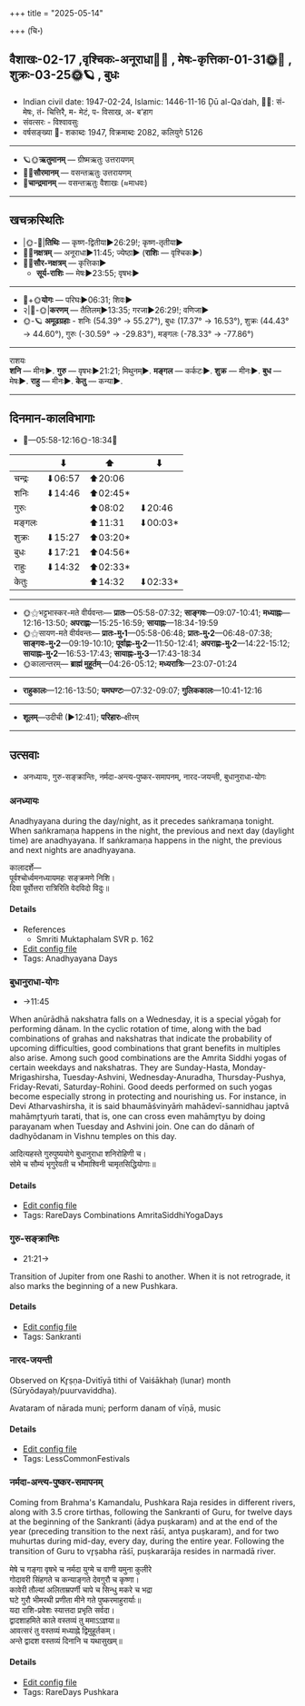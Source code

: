 +++
title = "2025-05-14"

+++
(चि॰)
## वैशाखः-02-17  ,वृश्चिकः-अनूराधा🌛🌌  ,  मेषः-कृत्तिका-01-31🌞🌌  ,  शुक्रः-03-25🌞🪐  , बुधः
- Indian civil date: 1947-02-24, Islamic: 1446-11-16 Ḏū al-Qaʿdah, 🌌🌞: सं- मेषः, तं- चित्तिरै, म- मेटं, प- विसाख, अ- ब’हाग
- संवत्सरः - विश्वावसुः
- वर्षसङ्ख्या 🌛- शकाब्दः 1947, विक्रमाब्दः 2082, कलियुगे 5126
___________________
- 🪐🌞**ऋतुमानम्** — ग्रीष्मऋतुः उत्तरायणम्
- 🌌🌞**सौरमानम्** — वसन्तऋतुः उत्तरायणम्
- 🌛**चान्द्रमानम्** — वसन्तऋतुः वैशाखः (≈माधवः)
___________________


## खचक्रस्थितिः
- |🌞-🌛|**तिथिः** — कृष्ण-द्वितीया►26:29!; कृष्ण-तृतीया►  
- 🌌🌛**नक्षत्रम्** — अनूराधा►11:45; ज्येष्ठा► (**राशिः** — वृश्चिकः►)  
- 🌌🌞**सौर-नक्षत्रम्** — कृत्तिका►  
  - **सूर्य-राशिः** — मेषः►23:55; वृषभः► 
___________________
- 🌛+🌞**योगः** — परिघः►06:31; शिवः►  
- २|🌛-🌞|**करणम्** — तैतिलम्►13:35; गरजा►26:29!; वणिजा►  
- 🌞-🪐 **अमूढग्रहाः** - शनिः (54.39° → 55.27°), बुधः (17.37° → 16.53°), शुक्रः (44.43° → 44.60°), गुरुः (-30.59° → -29.83°), मङ्गलः (-78.33° → -77.86°)
___________________
राशयः  
**शनि** — मीनः►. **गुरु** — वृषभः►21:21; मिथुनम्►. **मङ्गल** — कर्कटः►. **शुक्र** — मीनः►. **बुध** — मेषः►. **राहु** — मीनः►. **केतु** — कन्या►. 
___________________


## दिनमान-कालविभागाः
- 🌅—05:58-12:16🌞-18:34🌇  

|      |⬇     |⬆     |⬇     |
|------|-----|-----|------|
|चन्द्रः|⬇06:57 |⬆20:06 |     |
|शनिः   |⬇14:46 |⬆02:45*|     |
|गुरुः  |     |⬆08:02 |⬇20:46 |
|मङ्गलः |     |⬆11:31 |⬇00:03*|
|शुक्रः |⬇15:27 |⬆03:20*|     |
|बुधः   |⬇17:21 |⬆04:56*|     |
|राहुः  |⬇14:32 |⬆02:33*|     |
|केतुः  |     |⬆14:32 |⬇02:33*|
___________________
- 🌞⚝भट्टभास्कर-मते वीर्यवन्तः— **प्रातः**—05:58-07:32; **साङ्गवः**—09:07-10:41; **मध्याह्नः**—12:16-13:50; **अपराह्णः**—15:25-16:59; **सायाह्नः**—18:34-19:59  
- 🌞⚝सायण-मते वीर्यवन्तः— **प्रातः-मु॰1**—05:58-06:48; **प्रातः-मु॰2**—06:48-07:38; **साङ्गवः-मु॰2**—09:19-10:10; **पूर्वाह्णः-मु॰2**—11:50-12:41; **अपराह्णः-मु॰2**—14:22-15:12; **सायाह्नः-मु॰2**—16:53-17:43; **सायाह्नः-मु॰3**—17:43-18:34  
- 🌞कालान्तरम्— **ब्राह्मं मुहूर्तम्**—04:26-05:12; **मध्यरात्रिः**—23:07-01:24  
___________________
- **राहुकालः**—12:16-13:50; **यमघण्टः**—07:32-09:07; **गुलिककालः**—10:41-12:16  
___________________
- **शूलम्**—उदीची (►12:41); **परिहारः**–क्षीरम्  
___________________

## उत्सवाः
- अनध्यायः, गुरु-सङ्क्रान्तिः, नर्मदा-अन्त्य-पुष्कर-समापनम्, नारद-जयन्ती, बुधानुराधा-योगः
### अनध्यायः



Anadhyayana during the day/night, as it precedes saṅkramaṇa tonight. When saṅkramaṇa happens in the night, the previous and next day (daylight time) are anadhyayana. If saṅkramaṇa happens in the night, the previous and next nights are anadhyayana.

कालादर्शे—  
पूर्वश्चोर्ध्वमनध्यायमहः सङ्क्रमणे निशि।  
दिवा पूर्वोत्तरा रात्रिरिति वेदविदो विदुः॥



#### Details
- References
  - Smriti Muktaphalam SVR p.  162
- [Edit config file](https://github.com/jyotisham/adyatithi/blob/master/time_focus/adhyayana/description_only/anadhyAyaH~rAtrisaGkramaNa.toml)
- Tags: Anadhyayana Days


### बुधानुराधा-योगः
- →11:45



When anūrādhā nakshatra falls on a Wednesday, it is a special yōgaḥ for performing dānam. In the cyclic rotation of time, along with the bad combinations of grahas and nakshatras that indicate the probability of upcoming difficulties, good combinations that grant benefits in multiples also arise. Among such good combinations are the Amrita Siddhi yogas of certain weekdays and nakshatras. They are Sunday-Hasta, Monday-Mrigashirsha, Tuesday-Ashvini, Wednesday-Anuradha, Thursday-Pushya, Friday-Revati, Saturday-Rohini. Good deeds performed on such yogas become especially strong in protecting and nourishing us.
For instance, in Devi Atharvashirsha, it is said bhaumāśvinyāṁ mahādevī-sannidhau japtvā mahāmr̥tyuṁ tarati, that is, one can cross even mahāmr̥tyu by doing parayanam when Tuesday and Ashvini join.
One can do dānaṁ of dadhyōdanam in Vishnu temples on this day.

आदित्यहस्ते गुरुपुष्ययोगे बुधानुराधा शनिरोहिणी च।  
सोमे च सौम्यं भृगुरेवती च भौमाश्विनी चामृतसिद्धियोगाः॥



#### Details
- [Edit config file](https://github.com/jyotisham/adyatithi/blob/master/time_focus/amrita-siddhi/description_only/budhAnurAdhA-yOgaH.toml)
- Tags: RareDays Combinations AmritaSiddhiYogaDays


### गुरु-सङ्क्रान्तिः
- 21:21→



Transition of Jupiter from one Rashi to another. When it is not retrograde, it also marks the beginning of a new Pushkara.

#### Details
- [Edit config file](https://github.com/jyotisham/adyatithi/blob/master/time_focus/sankrAnti/description_only/guru-saGkrAntiH.toml)
- Tags: Sankranti


### नारद-जयन्ती

Observed on Kr̥ṣṇa-Dvitīyā tithi of Vaiśākhaḥ (lunar) month (Sūryōdayaḥ/puurvaviddha). 

Avataram of nārada muni; perform danam of vīṇā, music

#### Details
- [Edit config file](https://github.com/jyotisham/adyatithi/blob/master/mahApuruSha/RShi/lunar_month/tithi/02/17/nArada~jayantI.toml)
- Tags: LessCommonFestivals


### नर्मदा-अन्त्य-पुष्कर-समापनम्



Coming from Brahma's Kamandalu, Pushkara Raja resides in different rivers, along with 3.5 crore tirthas, following the Sankranti of Guru, for twelve days at the beginning of the Sankranti (ādya puṣkaram) and at the end of the year (preceding transition to the next rāśī, antya puṣkaram), and for two muhurtas during mid-day, every day, during the entire year.
 Following the transition of Guru to vr̥ṣabha rāśī, puṣkararāja resides in narmadā river.

मेषे च गङ्गा वृषभे च नर्मदा युग्मे च वाणी यमुना कुलीरे  
गोदावरी सिंहगते च कन्याङ्गते देवगुरौ च कृष्णा।  
कावेरी तौल्यां अलिताम्रपर्णी चापे च सिन्धु मकरे च भद्रा  
घटे गुरौ भीमरथी प्रणीता मीने गते पुष्करमाहुरार्याः॥  
यदा राशि-प्रवेशः स्यात्तदा प्रभृति सर्वदा।  
द्वादशाहमिते काले वस्तव्यं तु ममाऽऽज्ञया॥  
आवत्सरं तु वस्तव्यं मध्याह्ने द्विमुहूर्तकम्।  
अन्ते द्वादश वस्तव्यं दिनानि च यथासुखम्॥



#### Details
- [Edit config file](https://github.com/jyotisham/adyatithi/blob/master/time_focus/puShkara/description_only/narmadA-antya-puSkara-samApanam.toml)
- Tags: RareDays Pushkara


